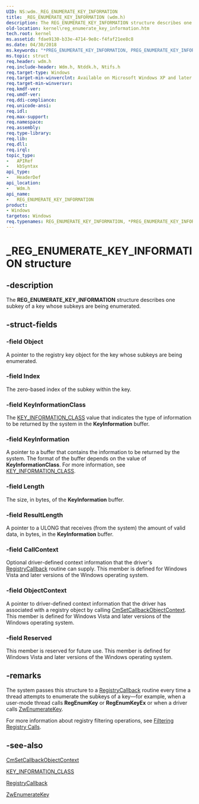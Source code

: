 ```yaml
---
UID: NS:wdm._REG_ENUMERATE_KEY_INFORMATION
title: _REG_ENUMERATE_KEY_INFORMATION (wdm.h)
description: The REG_ENUMERATE_KEY_INFORMATION structure describes one subkey of a key whose subkeys are being enumerated.
old-location: kernel\reg_enumerate_key_information.htm
tech.root: kernel
ms.assetid: fdae9130-b33e-4714-9e8c-f4faf21ee8c8
ms.date: 04/30/2018
ms.keywords: "*PREG_ENUMERATE_KEY_INFORMATION, PREG_ENUMERATE_KEY_INFORMATION, PREG_ENUMERATE_KEY_INFORMATION structure pointer [Kernel-Mode Driver Architecture], REG_ENUMERATE_KEY_INFORMATION, REG_ENUMERATE_KEY_INFORMATION structure [Kernel-Mode Driver Architecture], _REG_ENUMERATE_KEY_INFORMATION, kernel.reg_enumerate_key_information, kstruct_d_e20923be-cb64-43a0-b3d0-a28290fadc07.xml, wdm/PREG_ENUMERATE_KEY_INFORMATION, wdm/REG_ENUMERATE_KEY_INFORMATION"
ms.topic: struct
req.header: wdm.h
req.include-header: Wdm.h, Ntddk.h, Ntifs.h
req.target-type: Windows
req.target-min-winverclnt: Available on Microsoft Windows XP and later versions of the Windows operating system.
req.target-min-winversvr: 
req.kmdf-ver: 
req.umdf-ver: 
req.ddi-compliance: 
req.unicode-ansi: 
req.idl: 
req.max-support: 
req.namespace: 
req.assembly: 
req.type-library: 
req.lib: 
req.dll: 
req.irql: 
topic_type:
-	APIRef
-	kbSyntax
api_type:
-	HeaderDef
api_location:
-	Wdm.h
api_name:
-	REG_ENUMERATE_KEY_INFORMATION
product:
- Windows
targetos: Windows
req.typenames: REG_ENUMERATE_KEY_INFORMATION, *PREG_ENUMERATE_KEY_INFORMATION
---
```


# _REG_ENUMERATE_KEY_INFORMATION structure


## -description


The <b>REG_ENUMERATE_KEY_INFORMATION</b> structure describes one subkey of a key whose subkeys are being enumerated.


## -struct-fields




### -field Object

A pointer to the registry key object for the key whose subkeys are being enumerated.


### -field Index

The zero-based index of the subkey within the key.


### -field KeyInformationClass

The <a href="https://msdn.microsoft.com/library/windows/hardware/ff553373">KEY_INFORMATION_CLASS</a> value that indicates the type of information to be returned by the system in the <b>KeyInformation</b> buffer.


### -field KeyInformation

A pointer to a buffer that contains the information to be returned by the system. The format of the buffer depends on the value of <b>KeyInformationClass</b>. For more information, see <a href="https://msdn.microsoft.com/library/windows/hardware/ff553373">KEY_INFORMATION_CLASS</a>.


### -field Length

The size, in bytes, of the <b>KeyInformation</b> buffer.


### -field ResultLength

A pointer to a ULONG that receives (from the system) the amount of valid data, in bytes, in the <b>KeyInformation</b> buffer. 


### -field CallContext

Optional driver-defined context information that the driver's <a href="https://msdn.microsoft.com/library/windows/hardware/ff560903">RegistryCallback</a> routine can supply. This member is defined for Windows Vista and later versions of the Windows operating system.


### -field ObjectContext

A pointer to driver-defined context information that the driver has associated with a registry object by calling <a href="https://msdn.microsoft.com/library/windows/hardware/ff541924">CmSetCallbackObjectContext</a>. This member is defined for Windows Vista and later versions of the Windows operating system.


### -field Reserved

This member is reserved for future use. This member is defined for Windows Vista and later versions of the Windows operating system.


## -remarks



The system passes this structure to a <a href="https://msdn.microsoft.com/library/windows/hardware/ff560903">RegistryCallback</a> routine every time a thread attempts to enumerate the subkeys of a key—for example, when a user-mode thread calls <b>RegEnumKey</b> or <b>RegEnumKeyEx</b> or when a driver calls <a href="https://msdn.microsoft.com/library/windows/hardware/ff566447">ZwEnumerateKey</a>.

For more information about registry filtering operations, see <a href="https://msdn.microsoft.com/library/windows/hardware/ff545879">Filtering Registry Calls</a>.




## -see-also




<a href="https://msdn.microsoft.com/library/windows/hardware/ff541924">CmSetCallbackObjectContext</a>



<a href="https://msdn.microsoft.com/library/windows/hardware/ff553373">KEY_INFORMATION_CLASS</a>



<a href="https://msdn.microsoft.com/library/windows/hardware/ff560903">RegistryCallback</a>



<a href="https://msdn.microsoft.com/library/windows/hardware/ff566447">ZwEnumerateKey</a>
 

 

